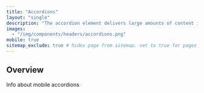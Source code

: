```yaml
---
title: "Accordions"
layout: "single"
description: "The accordion element delivers large amounts of content in a small space through progressive disclosure." # this displays in header
images:
  - "/img/components/headers/accordions.png"
mobile: true
sitemap_exclude: true # hides page from sitemap. set to true for pages you want to hide or don't want to promote
---
```


## Overview

Info about mobile accordions
